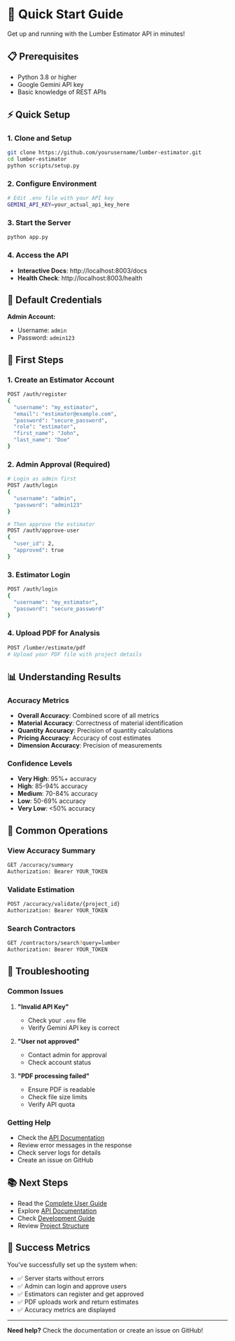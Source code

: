# 🚀 Quick Start Guide

Get up and running with the Lumber Estimator API in minutes!

## 📋 Prerequisites

- Python 3.8 or higher
- Google Gemini API key
- Basic knowledge of REST APIs

## ⚡ Quick Setup

### 1. Clone and Setup
```bash
git clone https://github.com/yourusername/lumber-estimator.git
cd lumber-estimator
python scripts/setup.py
```

### 2. Configure Environment
```bash
# Edit .env file with your API key
GEMINI_API_KEY=your_actual_api_key_here
```

### 3. Start the Server
```bash
python app.py
```

### 4. Access the API
- **Interactive Docs**: http://localhost:8003/docs
- **Health Check**: http://localhost:8003/health

## 🔑 Default Credentials

**Admin Account:**
- Username: `admin`
- Password: `admin123`

## 📖 First Steps

### 1. Create an Estimator Account
```bash
POST /auth/register
{
  "username": "my_estimator",
  "email": "estimator@example.com",
  "password": "secure_password",
  "role": "estimator",
  "first_name": "John",
  "last_name": "Doe"
}
```

### 2. Admin Approval (Required)
```bash
# Login as admin first
POST /auth/login
{
  "username": "admin",
  "password": "admin123"
}

# Then approve the estimator
POST /auth/approve-user
{
  "user_id": 2,
  "approved": true
}
```

### 3. Estimator Login
```bash
POST /auth/login
{
  "username": "my_estimator",
  "password": "secure_password"
}
```

### 4. Upload PDF for Analysis
```bash
POST /lumber/estimate/pdf
# Upload your PDF file with project details
```

## 📊 Understanding Results

### Accuracy Metrics
- **Overall Accuracy**: Combined score of all metrics
- **Material Accuracy**: Correctness of material identification
- **Quantity Accuracy**: Precision of quantity calculations
- **Pricing Accuracy**: Accuracy of cost estimates
- **Dimension Accuracy**: Precision of measurements

### Confidence Levels
- **Very High**: 95%+ accuracy
- **High**: 85-94% accuracy
- **Medium**: 70-84% accuracy
- **Low**: 50-69% accuracy
- **Very Low**: <50% accuracy

## 🔧 Common Operations

### View Accuracy Summary
```bash
GET /accuracy/summary
Authorization: Bearer YOUR_TOKEN
```

### Validate Estimation
```bash
POST /accuracy/validate/{project_id}
Authorization: Bearer YOUR_TOKEN
```

### Search Contractors
```bash
GET /contractors/search?query=lumber
Authorization: Bearer YOUR_TOKEN
```

## 🚨 Troubleshooting

### Common Issues

1. **"Invalid API Key"**
   - Check your `.env` file
   - Verify Gemini API key is correct

2. **"User not approved"**
   - Contact admin for approval
   - Check account status

3. **"PDF processing failed"**
   - Ensure PDF is readable
   - Check file size limits
   - Verify API quota

### Getting Help

- Check the [API Documentation](http://localhost:8003/docs)
- Review error messages in the response
- Check server logs for details
- Create an issue on GitHub

## 📚 Next Steps

- Read the [Complete User Guide](COMPLETE_USER_GUIDE.md)
- Explore [API Documentation](http://localhost:8003/docs)
- Check [Development Guide](../development/DEVELOPMENT.md)
- Review [Project Structure](../../PROJECT_STRUCTURE.md)

## 🎯 Success Metrics

You've successfully set up the system when:
- ✅ Server starts without errors
- ✅ Admin can login and approve users
- ✅ Estimators can register and get approved
- ✅ PDF uploads work and return estimates
- ✅ Accuracy metrics are displayed

---

**Need help?** Check the documentation or create an issue on GitHub!




